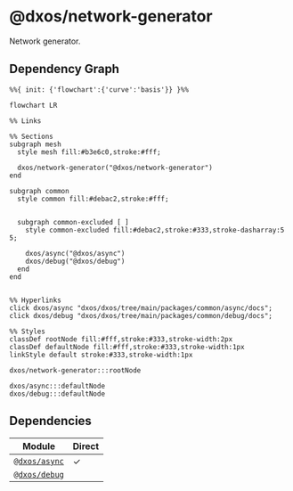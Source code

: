# @dxos/network-generator

Network generator.

## Dependency Graph

```mermaid
%%{ init: {'flowchart':{'curve':'basis'}} }%%

flowchart LR

%% Links

%% Sections
subgraph mesh
  style mesh fill:#b3e6c0,stroke:#fff;

  dxos/network-generator("@dxos/network-generator")
end

subgraph common
  style common fill:#debac2,stroke:#fff;


  subgraph common-excluded [ ]
    style common-excluded fill:#debac2,stroke:#333,stroke-dasharray:5 5;

    dxos/async("@dxos/async")
    dxos/debug("@dxos/debug")
  end
end


%% Hyperlinks
click dxos/async "dxos/dxos/tree/main/packages/common/async/docs";
click dxos/debug "dxos/dxos/tree/main/packages/common/debug/docs";

%% Styles
classDef rootNode fill:#fff,stroke:#333,stroke-width:2px
classDef defaultNode fill:#fff,stroke:#333,stroke-width:1px
linkStyle default stroke:#333,stroke-width:1px

dxos/network-generator:::rootNode

dxos/async:::defaultNode
dxos/debug:::defaultNode
```

## Dependencies

| Module | Direct |
|---|---|
| [`@dxos/async`](../../../common/async/docs/README.md) | &check; |
| [`@dxos/debug`](../../../common/debug/docs/README.md) |  |
